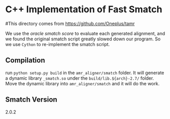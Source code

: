 C++ Implementation of Fast Smatch
=================================

#This directory comes from https://github.com/Oneplus/tamr

We use the *oracle smatch score*
to evaluate each generated alignment,
and we found the original smatch script
greatly slowed down our program.
So we use `Cython` to re-implement the smatch
script.

## Compilation

run `python setup.py build` in the `amr_aligner/smatch`
folder. It will generate a dynamic library `_smatch.so` 
under the `build/lib.${arch}-2.7/` folder.
Move the dynamic library into `amr_aligner/smatch`
and it will do the work.

## Smatch Version

2.0.2
